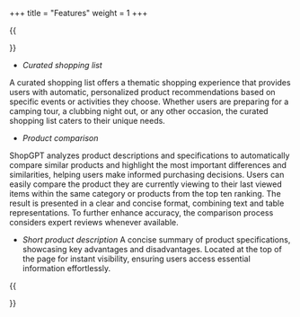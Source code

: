 +++
title = "Features"
weight = 1
+++

{{<section title="Features">}}

- *Curated shopping list*

A curated shopping list offers a thematic shopping experience that provides users with automatic, personalized product recommendations based on specific events or activities they choose. Whether users are preparing for a camping tour, a clubbing night out, or any other occasion, the curated shopping list caters to their unique needs.

- *Product comparison*

ShopGPT analyzes product descriptions and specifications to automatically compare similar products and highlight the most important differences and similarities, helping users make informed purchasing decisions. Users can easily compare the product they are currently viewing to their last viewed items within the same category or products from the top ten ranking. The result is presented in a clear and concise format, combining text and table representations. To further enhance accuracy, the comparison process considers expert reviews whenever available.

- *Short product description*
A concise summary of product specifications, showcasing key advantages and disadvantages. Located at the top of the page for instant visibility, ensuring users access essential information effortlessly.


{{</section>}}